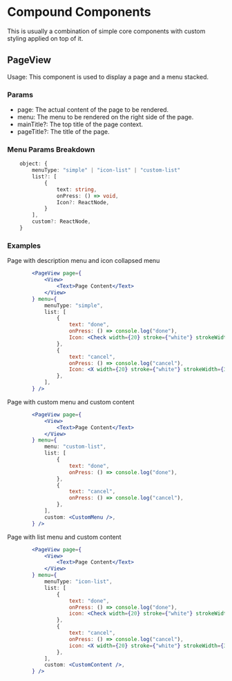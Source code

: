 # Compound Components

This is usually a combination of simple core components with custom styling applied on top of it. 

## PageView

Usage: This component is used to display a page and a menu stacked.

### Params

- page: The actual content of the page to be rendered.
- menu: The menu to be rendered on the right side of the page.
- mainTitle?: The top title of the page context.
- pageTitle?: The title of the page.

### Menu Params Breakdown

```typescript
    object: {
        menuType: "simple" | "icon-list" | "custom-list"
        list?: [
            {
                text: string,
                onPress: () => void,
                Icon?: ReactNode,
            }
        ],
        custom?: ReactNode,
    }
```

### Examples

Page with description menu and icon collapsed menu

```jsx
        <PageView page={
            <View>
                <Text>Page Content</Text>
            </View>
        } menu={
            menuType: "simple",
            list: [
                {
                    text: "done",
                    onPress: () => console.log("done"),
                    Icon: <Check width={20} stroke={"white"} strokeWidth={3} />,
                },
                {
                    text: "cancel",
                    onPress: () => console.log("cancel"),
                    Icon: <X width={20} stroke={"white"} strokeWidth={3} />,
                },
            ],
        } />
```

Page with custom menu and custom content

```jsx
        <PageView page={
            <View>
                <Text>Page Content</Text>
            </View>
        } menu={
            menu: "custom-list",
            list: [
                {
                    text: "done",
                    onPress: () => console.log("done"),
                },
                {
                    text: "cancel",
                    onPress: () => console.log("cancel"),
                },
            ],
            custom: <CustomMenu />,
        } />
```

Page with list menu and custom content

```jsx
        <PageView page={
            <View>
                <Text>Page Content</Text>
            </View>
        } menu={
            menuType: "icon-list",
            list: [
                {
                    text: "done",
                    onPress: () => console.log("done"),
                    icon: <Check width={20} stroke={"white"} strokeWidth={3} />,
                },
                {
                    text: "cancel",
                    onPress: () => console.log("cancel"),
                    icon: <X width={20} stroke={"white"} strokeWidth={3} />,
                },
            ],
            custom: <CustomContent />,
        } />
```
